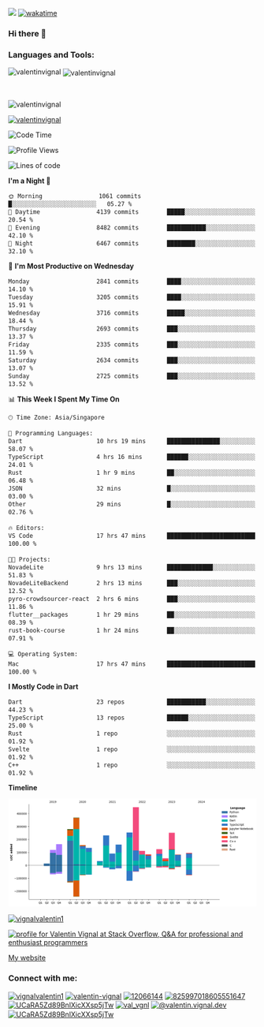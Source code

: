 
![](https://komarev.com/ghpvc/?username=valentinvignal&label=Profile%20views&color=0e75b6&style=flat)
[![wakatime](https://wakatime.com/badge/user/a700230c-ba51-4378-8fbc-fbcb542401ed.svg)](https://wakatime.com/@a700230c-ba51-4378-8fbc-fbcb542401ed)

### Hi there 👋

<h3 align="left">Languages and Tools:</h3>


<p><img align="left" src="https://github-readme-stats.vercel.app/api?username=ValentinVignal&count_private=true&show_icons=true&theme=dark" alt="valentinvignal" /></p>

<p>&nbsp;<img align="center" src="https://github-readme-stats.vercel.app/api/top-langs/?username=ValentinVignal&hide=jupyter%20notebook&layout=compact&theme=dark" alt="valentinvignal" /></p>

<br/>

<p><img align="center" src="https://github-readme-streak-stats.herokuapp.com/?user=valentinvignal&theme=dark" alt="valentinvignal" /></p>


<p align="left"> <a href="https://github.com/ryo-ma/github-profile-trophy"><img src="https://github-profile-trophy.vercel.app/?username=valentinvignal&theme=darkhub" alt="valentinvignal" /></a> </p>

<!--START_SECTION:waka-->
![Code Time](http://img.shields.io/badge/Code%20Time-2%2C401%20hrs%2033%20mins-blue)

![Profile Views](http://img.shields.io/badge/Profile%20Views-16-blue)

![Lines of code](https://img.shields.io/badge/From%20Hello%20World%20I%27ve%20Written-3.2%20million%20lines%20of%20code-blue)

**I'm a Night 🦉** 

```text
🌞 Morning                1061 commits        █░░░░░░░░░░░░░░░░░░░░░░░░   05.27 % 
🌆 Daytime                4139 commits        █████░░░░░░░░░░░░░░░░░░░░   20.54 % 
🌃 Evening                8482 commits        ███████████░░░░░░░░░░░░░░   42.10 % 
🌙 Night                  6467 commits        ████████░░░░░░░░░░░░░░░░░   32.10 % 
```
📅 **I'm Most Productive on Wednesday** 

```text
Monday                   2841 commits        ████░░░░░░░░░░░░░░░░░░░░░   14.10 % 
Tuesday                  3205 commits        ████░░░░░░░░░░░░░░░░░░░░░   15.91 % 
Wednesday                3716 commits        █████░░░░░░░░░░░░░░░░░░░░   18.44 % 
Thursday                 2693 commits        ███░░░░░░░░░░░░░░░░░░░░░░   13.37 % 
Friday                   2335 commits        ███░░░░░░░░░░░░░░░░░░░░░░   11.59 % 
Saturday                 2634 commits        ███░░░░░░░░░░░░░░░░░░░░░░   13.07 % 
Sunday                   2725 commits        ███░░░░░░░░░░░░░░░░░░░░░░   13.52 % 
```


📊 **This Week I Spent My Time On** 

```text
🕑︎ Time Zone: Asia/Singapore

💬 Programming Languages: 
Dart                     10 hrs 19 mins      ███████████████░░░░░░░░░░   58.07 % 
TypeScript               4 hrs 16 mins       ██████░░░░░░░░░░░░░░░░░░░   24.01 % 
Rust                     1 hr 9 mins         ██░░░░░░░░░░░░░░░░░░░░░░░   06.48 % 
JSON                     32 mins             █░░░░░░░░░░░░░░░░░░░░░░░░   03.00 % 
Other                    29 mins             █░░░░░░░░░░░░░░░░░░░░░░░░   02.76 % 

🔥 Editors: 
VS Code                  17 hrs 47 mins      █████████████████████████   100.00 % 

🐱‍💻 Projects: 
NovadeLite               9 hrs 13 mins       █████████████░░░░░░░░░░░░   51.83 % 
NovadeLiteBackend        2 hrs 13 mins       ███░░░░░░░░░░░░░░░░░░░░░░   12.52 % 
pyro-crowdsourcer-react  2 hrs 6 mins        ███░░░░░░░░░░░░░░░░░░░░░░   11.86 % 
flutter__packages        1 hr 29 mins        ██░░░░░░░░░░░░░░░░░░░░░░░   08.39 % 
rust-book-course         1 hr 24 mins        ██░░░░░░░░░░░░░░░░░░░░░░░   07.91 % 

💻 Operating System: 
Mac                      17 hrs 47 mins      █████████████████████████   100.00 % 
```

**I Mostly Code in Dart** 

```text
Dart                     23 repos            ███████████░░░░░░░░░░░░░░   44.23 % 
TypeScript               13 repos            ██████░░░░░░░░░░░░░░░░░░░   25.00 % 
Rust                     1 repo              ░░░░░░░░░░░░░░░░░░░░░░░░░   01.92 % 
Svelte                   1 repo              ░░░░░░░░░░░░░░░░░░░░░░░░░   01.92 % 
C++                      1 repo              ░░░░░░░░░░░░░░░░░░░░░░░░░   01.92 % 
```



**Timeline**

![Lines of Code chart](https://raw.githubusercontent.com/ValentinVignal/ValentinVignal/main/assets/bar_graph.png)


<!--END_SECTION:waka-->

<p align="left"> <a href="https://twitter.com/vignalvalentin1" target="blank"><img src="https://img.shields.io/twitter/follow/vignalvalentin1?logo=twitter" alt="vignalvalentin1" /></a> </p>

<a href="https://stackoverflow.com/users/12066144/valentin-vignal"><img src="https://stackexchange.com/users/flair/16694563.png?theme=dark" width="208" height="58" alt="profile for Valentin Vignal at Stack Overflow, Q&amp;A for professional and enthusiast programmers" title="profile for Valentin Vignal at Stack Overflow, Q&amp;A for professional and enthusiast programmers"></a>

[My website](https://valentinvignal.github.io/portfolio/)

<h3 align="left">Connect with me:</h3>
<p align="left">
<a href="https://twitter.com/vignalvalentin1" target="blank"><img align="center" src="https://raw.githubusercontent.com/rahuldkjain/github-profile-readme-generator/master/src/images/icons/Social/twitter.svg" alt="vignalvalentin1" height="30" width="40" /></a>
<a href="https://linkedin.com/in/valentin-vignal" target="blank"><img align="center" src="https://raw.githubusercontent.com/rahuldkjain/github-profile-readme-generator/master/src/images/icons/Social/linked-in-alt.svg" alt="valentin-vignal" height="30" width="40" /></a>
<a href="https://stackoverflow.com/users/12066144" target="blank"><img align="center" src="https://raw.githubusercontent.com/rahuldkjain/github-profile-readme-generator/master/src/images/icons/Social/stack-overflow.svg" alt="12066144" height="30" width="40" /></a>
<a href="https://discordapp.com/users/825997018605551647" target="blank"><img align="center" src="https://raw.githubusercontent.com/rahuldkjain/github-profile-readme-generator/master/src/images/icons/Social/discord.svg" alt="825997018605551647" height="30" width="40" /></a>
<a href="https://www.reddit.com/user/ValentinVignal" target="blank"><img align="center" src="https://raw.githubusercontent.com/rahuldkjain/github-profile-readme-generator/master/src/images/icons/Social/reddit.svg" alt="UCaRA5Zd89BnlXicXXsp5jTw" height="30" width="40" /></a>
<a href="https://instagram.com/valentin_vignal" target="blank"><img align="center" src="https://raw.githubusercontent.com/rahuldkjain/github-profile-readme-generator/master/src/images/icons/Social/instagram.svg" alt="val_vgnl" height="30" width="40" /></a>
<a href="https://medium.com/@valentin.vignal.dev" target="blank"><img align="center" src="https://raw.githubusercontent.com/rahuldkjain/github-profile-readme-generator/master/src/images/icons/Social/medium.svg" alt="@valentin.vignal.dev" height="30" width="40" /></a>
<a href="https://www.youtube.com/channel/UCaRA5Zd89BnlXicXXsp5jTw" target="blank"><img align="center" src="https://raw.githubusercontent.com/rahuldkjain/github-profile-readme-generator/master/src/images/icons/Social/youtube.svg" alt="UCaRA5Zd89BnlXicXXsp5jTw" height="30" width="40" /></a>
</p>


